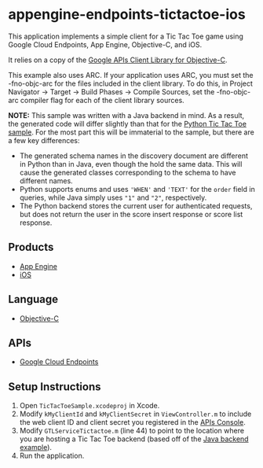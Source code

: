 appengine-endpoints-tictactoe-ios
=================================

This application implements a simple client for a Tic Tac Toe game using
Google Cloud Endpoints, App Engine, Objective-C, and iOS.

It relies on a copy of the [Google APIs Client Library for Objective-C][1].

This example also uses ARC. If your application uses ARC, you must set the
-fno-objc-arc for the files included in the client library. To do this, in
Project Navigator -> Target -> Build Phases -> Compile Sources, set the
-fno-objc-arc compiler flag for each of the client library sources.

**NOTE:** This sample was written with a Java backend in mind. As a result, 
the generated code will differ slightly than that for the [Python Tic Tac
Toe sample][8]. For the most part this will be immaterial to the sample,
but there are a few key differences:
- The generated schema names in the discovery document are different in Python
  than in Java, even though the hold the same data. This will cause the generated
  classes corresponding to the schema to have different names.
- Python supports enums and uses `'WHEN'` and `'TEXT'` for the `order` field in
  queries, while Java simply uses `"1"` and `"2"`, respectively.
- The Python backend stores the current user for authenticated requests, but does
  not return the user in the score insert response or score list response.

## Products
- [App Engine][2]
- [iOS][3]

## Language
- [Objective-C][4]

## APIs
- [Google Cloud Endpoints][5]

## Setup Instructions
1. Open `TicTacToeSample.xcodeproj` in Xcode.
2. Modify `kMyClientId` and `kMyClientSecret` in `ViewController.m` to include
   the web client ID and client secret you registered in the [APIs Console][6].
3. Modify `GTLServiceTictactoe.m` (line 44) to point to the location where you
   are hosting a Tic Tac Toe backend (based off of the
   [Java backend example][7]).
4. Run the application.


[1]: http://code.google.com/p/google-api-objectivec-client/
[2]: https://developers.google.com/appengine
[3]: https://developer.apple.com/technologies/ios/
[4]: http://en.wikipedia.org/wiki/Objective-C
[5]: https://developers.google.com/appengine/docs/java/endpoints/
[6]: https://code.google.com/apis/console
[7]: https://github.com/GoogleCloudPlatform/appengine-endpoints-tictactoe-java
[8]: https://github.com/GoogleCloudPlatform/appengine-endpoints-tictactoe-python
